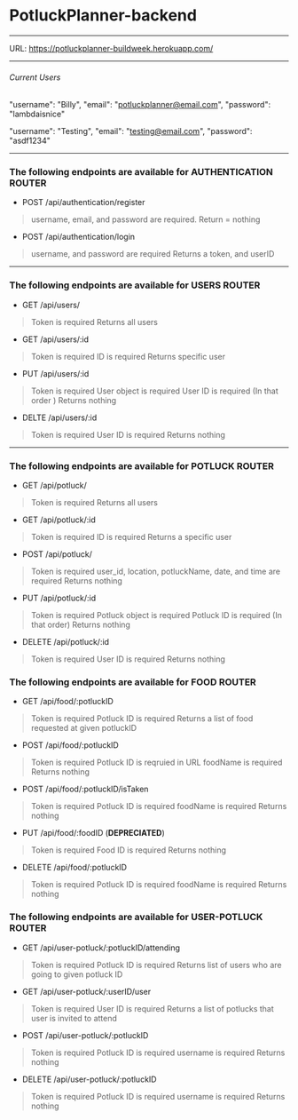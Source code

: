 # PotluckPlanner-backend

***

URL: https://potluckplanner-buildweek.herokuapp.com/

***

###### Current Users

  "username": "Billy", 
  "email": "potluckplanner@email.com", 
  "password": "lambdaisnice"

  "username": "Testing", 
  "email": "testing@email.com", 
  "password": "asdf1234"

***  

### The following endpoints are available for **AUTHENTICATION ROUTER**

* POST /api/authentication/register
> username, email, and password are required.
> Return = nothing

* POST /api/authentication/login
> username, and password are required
> Returns a token, and userID 

***

### The following endpoints are available for **USERS ROUTER**

* GET /api/users/
> Token is required
> Returns all users

* GET /api/users/:id
> Token is required
> ID is required
> Returns specific user

* PUT /api/users/:id
> Token is required
> User object is required
> User ID is required 
> (In that order )
> Returns nothing

* DELTE /api/users/:id
> Token is required
> User ID is required
> Returns nothing

***

### The following endpoints are available for **POTLUCK ROUTER**

* GET /api/potluck/
> Token is required
> Returns all users

* GET /api/potluck/:id
> Token is required
> ID is required
> Returns a specific user

* POST /api/potluck/
> Token is required
> user_id, location, potluckName, date, and time are required
> Returns nothing

* PUT /api/potluck/:id
> Token is required
> Potluck object is required
> Potluck ID is required
> (In that order)
> Returns nothing

* DELETE /api/potluck/:id
> Token is required
> User ID is required
> Returns nothing

### The following endpoints are available for **FOOD ROUTER**

* GET /api/food/:potluckID
> Token is required
> Potluck ID is required
> Returns a list of food requested at given potluckID

* POST /api/food/:potluckID
> Token is required
> Potluck ID is reqruied in URL
> foodName is required
> Returns nothing

* POST /api/food/:potluckID/isTaken
> Token is required
> Potluck ID is required
> foodName is required
> Returns nothing

* PUT /api/food/:foodID (**DEPRECIATED**)
> Token is required
> Food ID is required
> Returns nothing

* DELETE /api/food/:potluckID
> Token is required
> Potluck ID is required
> foodName is required
> Returns nothing

### The following endpoints are available for **USER-POTLUCK ROUTER**

* GET /api/user-potluck/:potluckID/attending
> Token is required
> Potluck ID is required
> Returns list of users who are going to given potluck ID

* GET /api/user-potluck/:userID/user
> Token is required
> User ID is required
> Returns a list of potlucks that user is invited to attend

* POST /api/user-potluck/:potluckID
> Token is required
> Potluck ID is required
> username is required
> Returns nothing

* DELETE /api/user-potluck/:potluckID
> Token is required
> Potluck ID is required
> username is required
> Returns nothing
